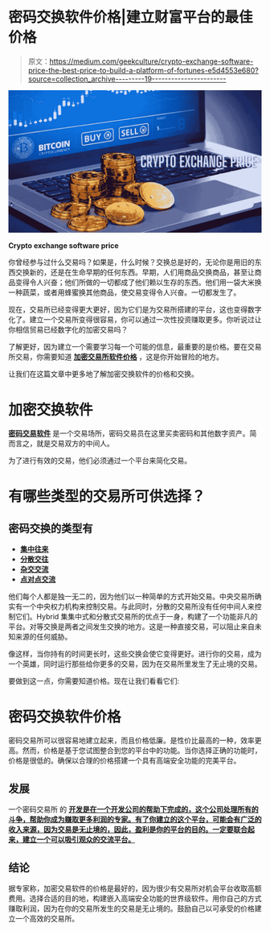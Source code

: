 # 密码交换软件价格|建立财富平台的最佳价格

> 原文：<https://medium.com/geekculture/crypto-exchange-software-price-the-best-price-to-build-a-platform-of-fortunes-e5d4553e680?source=collection_archive---------19----------------------->

![](img/629e748259b7c6374b9ae2dc6a414075.png)

**Crypto exchange software price**

你曾经参与过什么交易吗？如果是，什么时候？交换总是好的，无论你是用旧的东西交换新的，还是在生命早期的任何东西。早期，人们用商品交换商品，甚至让商品变得令人兴奋；他们所做的一切都成了他们赖以生存的东西。他们用一袋大米换一种蔬菜，或者用蜂蜜换其他商品，使交易变得令人兴奋。一切都发生了。

现在，交易所已经变得更大更好，因为它们是为交易所搭建的平台，这也变得数字化了。建立一个交易所变得很容易，你可以通过一次性投资赚取更多。你听说过让你相信贸易已经数字化的加密交易吗？

了解更好，因为建立一个需要学习每一个可能的信息，最重要的是价格。要在交易所交易，你需要知道 [**加密交易所软件价格**](https://bit.ly/3nKivtq) ，这是你开始冒险的地方。

让我们在这篇文章中更多地了解加密交换软件的价格和交换。

# **加密交换软件**

[**密码交易软件**](https://bit.ly/3yfrh7H) 是一个交易场所，密码交易员在这里买卖密码和其他数字资产。简而言之，就是交易双方的中间人。

为了进行有效的交易，他们必须通过一个平台来简化交易。

# **有哪些类型的交易所可供选择？**

## **密码交换的类型有**

*   [**集中往来**](https://bit.ly/3nKivtq)
*   [**分散交往**](https://bit.ly/3R50Z0J)
*   [**杂交交流**](https://bit.ly/3nGVgAy)
*   [**点对点交流**](https://bit.ly/3P3pTvJ)

他们每个人都是独一无二的，因为他们以一种简单的方式开始交易。中央交易所确实有一个中央权力机构来控制交易。与此同时，分散的交易所没有任何中间人来控制它们。Hybrid 集集中式和分散式交易所的优点于一身，构建了一个功能非凡的平台。对等交换是两者之间发生交换的地方。这是一种直接交易，可以阻止来自未知来源的任何威胁。

像这样，当你持有的时间更长时，这些交换会使它变得更好。进行你的交易，成为一个英雄，同时运行那些给你更多的交易，因为在交易所里发生了无止境的交易。

要做到这一点，你需要知道价格。现在让我们看看它们:

# **密码交换软件价格**

密码交易所可以很容易地建立起来，而且价格低廉。是性价比最高的一种，效率更高。然而，价格是基于您试图整合到您的平台中的功能。当你选择正确的功能时，价格是很低的。确保以合理的价格搭建一个具有高端安全功能的完美平台。

## **发展**

一个密码交易所 的 [**开发是在一个开发公司的帮助下完成的，这个公司处理所有的斗争，帮助你成为赚取更多利润的专家。有了你建立的这个平台，可能会有广泛的收入来源，因为交易是无止境的，因此，盈利是你的平台的目的。一定要联合起来，建立一个可以吸引观众的交流平台。**](https://bit.ly/3nKivtq)

## **结论**

据专家称，加密交易软件的价格是最好的，因为很少有交易所对机会平台收取高额费用。选择合适的目的地，构建嵌入高端安全功能的世界级软件。用你自己的方式赚取利润，因为在你的交易所发生的交易是无止境的。鼓励自己以可承受的价格建立一个高效的交易所。